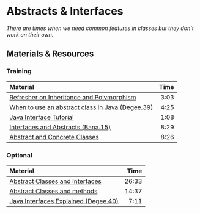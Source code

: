# Abstracts & Interfaces
*There are times when we need common features in classes but they don't work on their own.*

## Materials & Resources

### Training
| Material | Time |
|:-------- |-----:|
|[Refresher on Inheritance and Polymorphism](https://www.youtube.com/watch?v=gWpg3yMiL0M)|3:03|
|[When to use an abstract class in Java (Degee.39)](https://www.youtube.com/watch?v=hZ1EU-F-0nU)|4:25|
|[Java Interface Tutorial](https://www.youtube.com/watch?v=5Aef6vnAxR8)|1:08|
|[Interfaces and Abstracts (Bana.15)](https://www.youtube.com/watch?v=1PPDoAKbaNA)|8:29|
|[Abstract and Concrete Classes](https://www.youtube.com/watch?v=TyPNvt6Zg8c)|8:26|


### Optional
| Material | Time |
|:-------- |-----:|
|[Abstract Classes and Interfaces](https://www.youtube.com/watch?v=AU07jJc_qMQ)|26:33|
|[Abstract Classes and methods](https://www.youtube.com/watch?v=pt1S11yX-7k)|14:37|
|[Java Interfaces Explained (Degee.40)](https://www.youtube.com/watch?v=fX1xNMBTMfg)|7:11|
